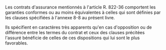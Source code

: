 Les contrats d'assurance mentionnés à l'article R. 822-36 comportent les garanties conformes ou au moins équivalentes à celles qui sont définies par les clauses spécifiées à l'annexe 8-8 au présent livre. 


Ils spécifient en caractères très apparents qu'en cas d'opposition ou de différence entre les termes du contrat et ceux des clauses précitées l'assuré bénéficie de celles de ces dispositions qui lui sont le plus favorables.


